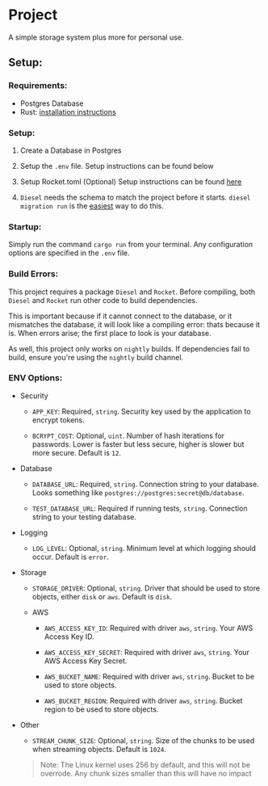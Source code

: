 # Project

A simple storage system plus more for personal use.

## Setup:

### Requirements:

* Postgres Database
* Rust: [installation instructions](https://www.rust-lang.org/en-US/install.html)

### Setup:

1. Create a Database in Postgres

2. Setup the `.env` file. Setup instructions can be found below

3. Setup Rocket.toml (Optional) Setup instructions can be found [here](https://rocket.rs/guide/configuration/#rockettoml)

5. `Diesel` needs the schema to match the project before it starts. `diesel migration run` is the [easiest](http://diesel.rs/guides/getting-started/) way to do this.

### Startup:
Simply run the command `cargo run` from your terminal. Any configuration options are specified in the `.env` file.

### Build Errors:
This project requires a package `Diesel` and `Rocket`. Before compiling, both `Diesel` and `Rocket` run other code to build dependencies.

This is important because if it cannot connect to the database, or it mismatches the database, it will look like a compiling error: thats because it is. When errors arise; the first place to look is your database.

As well, this project only works on `nightly` builds. If dependencies fail to build, ensure you're using the `nightly` build channel.

### ENV Options:

- Security
    - `APP_KEY`: Required, `string`. Security key used by the application to encrypt tokens.

    - `BCRYPT_COST`: Optional, `uint`. Number of hash iterations for passwords. Lower is faster but less secure, higher is slower but more secure. Default is `12`.

- Database
    - `DATABASE_URL`: Required, `string`. Connection string to your database. Looks something like `postgres://postgres:secret@db/database`.

    - `TEST_DATABASE_URL`: Required if running tests, `string`. Connection string to your testing database.

- Logging
    - `LOG_LEVEL`: Optional, `string`. Minimum level at which logging should occur. Default is `error`.

- Storage
    - `STORAGE_DRIVER`: Optional, `string`. Driver that should be used to store objects, either `disk` or `aws`. Default is `disk`.

    - AWS
        - `AWS_ACCESS_KEY_ID`: Required with driver `aws`, `string`. Your AWS Access Key ID.

        - `AWS_ACCESS_KEY_SECRET`: Required with driver `aws`, `string`. Your AWS Access Key Secret.

        - `AWS_BUCKET_NAME`: Required with driver `aws`, `string`. Bucket to be used to store objects.

        - `AWS_BUCKET_REGION`: Required with driver `aws`, `string`. Bucket region to be used to store objects.

- Other
    - `STREAM_CHUNK_SIZE`: Optional, `string`. Size of the chunks to be used when streaming objects. Default is `1024`.
    > Note: The Linux kernel uses 256 by default, and this will not be overrode. Any chunk sizes smaller than this will have no impact
